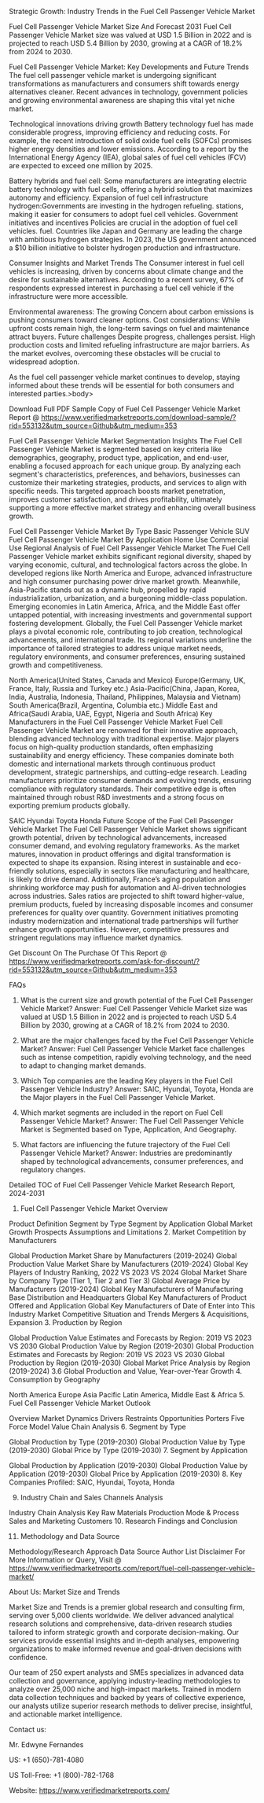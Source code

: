 Strategic Growth: Industry Trends in the Fuel Cell Passenger Vehicle Market


Fuel Cell Passenger Vehicle Market Size And Forecast 2031
Fuel Cell Passenger Vehicle Market size was valued at USD 1.5 Billion in 2022 and is projected to reach USD 5.4 Billion by 2030, growing at a CAGR of 18.2% from 2024 to 2030.

Fuel Cell Passenger Vehicle Market: Key Developments and Future Trends
The fuel cell passenger vehicle market is undergoing significant transformations as manufacturers and consumers shift towards energy alternatives cleaner. Recent advances in technology, government policies and growing environmental awareness are shaping this vital yet niche market.

Technological innovations driving growth
Battery technology fuel has made considerable progress, improving efficiency and reducing costs. For example, the recent introduction of solid oxide fuel cells (SOFCs) promises higher energy densities and lower emissions. According to a report by the International Energy Agency (IEA), global sales of fuel cell vehicles (FCV) are expected to exceed one million by 2025.

Battery hybrids and fuel cell: Some manufacturers are integrating electric battery technology with fuel cells, offering a hybrid solution that maximizes autonomy and efficiency.
Expansion of fuel cell infrastructure hydrogen:Governments are investing in the hydrogen refueling. stations, making it easier for consumers to adopt fuel cell vehicles.
Government initiatives and incentives
Policies are crucial in the adoption of fuel cell vehicles. fuel. Countries like Japan and Germany are leading the charge with ambitious hydrogen strategies. In 2023, the US government announced a $10 billion initiative to bolster hydrogen production and infrastructure.

Consumer Insights and Market Trends
The Consumer interest in fuel cell vehicles is increasing, driven by concerns about climate change and the desire for sustainable alternatives. According to a recent survey, 67% of respondents expressed interest in purchasing a fuel cell vehicle if the infrastructure were more accessible.

Environmental awareness: The growing Concern about carbon emissions is pushing consumers toward cleaner options.
Cost considerations: While upfront costs remain high, the long-term savings on fuel and maintenance attract buyers.
Future challenges
Despite progress, challenges persist. High production costs and limited refueling infrastructure are major barriers. As the market evolves, overcoming these obstacles will be crucial to widespread adoption.

As the fuel cell passenger vehicle market continues to develop, staying informed about these trends will be essential for both consumers and interested parties.>body>

Download Full PDF Sample Copy of Fuel Cell Passenger Vehicle Market Report @ https://www.verifiedmarketreports.com/download-sample/?rid=553132&utm_source=Github&utm_medium=353

Fuel Cell Passenger Vehicle Market Segmentation Insights
The Fuel Cell Passenger Vehicle Market is segmented based on key criteria like demographics, geography, product type, application, and end-user, enabling a focused approach for each unique group. By analyzing each segment's characteristics, preferences, and behaviors, businesses can customize their marketing strategies, products, and services to align with specific needs. This targeted approach boosts market penetration, improves customer satisfaction, and drives profitability, ultimately supporting a more effective market strategy and enhancing overall business growth.

Fuel Cell Passenger Vehicle Market By Type
Basic Passenger Vehicle
SUV
Fuel Cell Passenger Vehicle Market By Application
Home Use
Commercial Use
Regional Analysis of Fuel Cell Passenger Vehicle Market
The Fuel Cell Passenger Vehicle market exhibits significant regional diversity, shaped by varying economic, cultural, and technological factors across the globe. In developed regions like North America and Europe, advanced infrastructure and high consumer purchasing power drive market growth. Meanwhile, Asia-Pacific stands out as a dynamic hub, propelled by rapid industrialization, urbanization, and a burgeoning middle-class population. Emerging economies in Latin America, Africa, and the Middle East offer untapped potential, with increasing investments and governmental support fostering development. Globally, the Fuel Cell Passenger Vehicle market plays a pivotal economic role, contributing to job creation, technological advancements, and international trade. Its regional variations underline the importance of tailored strategies to address unique market needs, regulatory environments, and consumer preferences, ensuring sustained growth and competitiveness.

North America(United States, Canada and Mexico)
Europe(Germany, UK, France, Italy, Russia and Turkey etc.)
Asia-Pacific(China, Japan, Korea, India, Australia, Indonesia, Thailand, Philippines, Malaysia and Vietnam)
South America(Brazil, Argentina, Columbia etc.)
Middle East and Africa(Saudi Arabia, UAE, Egypt, Nigeria and South Africa)
Key Manufacturers in the Fuel Cell Passenger Vehicle Market
Fuel Cell Passenger Vehicle Market are renowned for their innovative approach, blending advanced technology with traditional expertise. Major players focus on high-quality production standards, often emphasizing sustainability and energy efficiency. These companies dominate both domestic and international markets through continuous product development, strategic partnerships, and cutting-edge research. Leading manufacturers prioritize consumer demands and evolving trends, ensuring compliance with regulatory standards. Their competitive edge is often maintained through robust R&D investments and a strong focus on exporting premium products globally.

SAIC
Hyundai
Toyota
Honda
Future Scope of the Fuel Cell Passenger Vehicle Market
The Fuel Cell Passenger Vehicle Market shows significant growth potential, driven by technological advancements, increased consumer demand, and evolving regulatory frameworks. As the market matures, innovation in product offerings and digital transformation is expected to shape its expansion. Rising interest in sustainable and eco-friendly solutions, especially in sectors like manufacturing and healthcare, is likely to drive demand. Additionally, France’s aging population and shrinking workforce may push for automation and AI-driven technologies across industries. Sales ratios are projected to shift toward higher-value, premium products, fueled by increasing disposable incomes and consumer preferences for quality over quantity. Government initiatives promoting industry modernization and international trade partnerships will further enhance growth opportunities. However, competitive pressures and stringent regulations may influence market dynamics.

Get Discount On The Purchase Of This Report @ https://www.verifiedmarketreports.com/ask-for-discount/?rid=553132&utm_source=Github&utm_medium=353

FAQs
1. What is the current size and growth potential of the Fuel Cell Passenger Vehicle Market?
Answer: Fuel Cell Passenger Vehicle Market size was valued at USD 1.5 Billion in 2022 and is projected to reach USD 5.4 Billion by 2030, growing at a CAGR of 18.2% from 2024 to 2030.

2. What are the major challenges faced by the Fuel Cell Passenger Vehicle Market?
Answer: Fuel Cell Passenger Vehicle Market face challenges such as intense competition, rapidly evolving technology, and the need to adapt to changing market demands.

3. Which Top companies are the leading Key players in the Fuel Cell Passenger Vehicle Industry?
Answer: SAIC, Hyundai, Toyota, Honda are the Major players in the Fuel Cell Passenger Vehicle Market.

4. Which market segments are included in the report on Fuel Cell Passenger Vehicle Market?
Answer: The Fuel Cell Passenger Vehicle Market is Segmented based on Type, Application, And Geography.

5. What factors are influencing the future trajectory of the Fuel Cell Passenger Vehicle Market?
Answer: Industries are predominantly shaped by technological advancements, consumer preferences, and regulatory changes.

Detailed TOC of Fuel Cell Passenger Vehicle Market Research Report, 2024-2031
1. Fuel Cell Passenger Vehicle Market Overview

Product Definition
Segment by Type
Segment by Application
Global Market Growth Prospects
Assumptions and Limitations
2. Market Competition by Manufacturers

Global Production Market Share by Manufacturers (2019-2024)
Global Production Value Market Share by Manufacturers (2019-2024)
Global Key Players of Industry Ranking, 2022 VS 2023 VS 2024
Global Market Share by Company Type (Tier 1, Tier 2 and Tier 3)
Global Average Price by Manufacturers (2019-2024)
Global Key Manufacturers of Manufacturing Base Distribution and Headquarters
Global Key Manufacturers of Product Offered and Application
Global Key Manufacturers of Date of Enter into This Industry
Market Competitive Situation and Trends
Mergers & Acquisitions, Expansion
3. Production by Region

Global Production Value Estimates and Forecasts by Region: 2019 VS 2023 VS 2030
Global Production Value by Region (2019-2030)
Global Production Estimates and Forecasts by Region: 2019 VS 2023 VS 2030
Global Production by Region (2019-2030)
Global Market Price Analysis by Region (2019-2024) 3.6 Global Production and Value, Year-over-Year Growth
4. Consumption by Geography

North America
Europe
Asia Pacific
Latin America, Middle East & Africa
5. Fuel Cell Passenger Vehicle Market Outlook

Overview
Market Dynamics
Drivers
Restraints
Opportunities
Porters Five Force Model
Value Chain Analysis 
6. Segment by Type

Global Production by Type (2019-2030)
Global Production Value by Type (2019-2030)
Global Price by Type (2019-2030)
7. Segment by Application

Global Production by Application (2019-2030)
Global Production Value by Application (2019-2030)
Global Price by Application (2019-2030)
8. Key Companies Profiled: SAIC, Hyundai, Toyota, Honda

9. Industry Chain and Sales Channels Analysis

Industry Chain Analysis
Key Raw Materials
Production Mode & Process
Sales and Marketing
Customers
10. Research Findings and Conclusion

11. Methodology and Data Source

Methodology/Research Approach
Data Source
Author List
Disclaimer
For More Information or Query, Visit @ https://www.verifiedmarketreports.com/report/fuel-cell-passenger-vehicle-market/

About Us: Market Size and Trends

Market Size and Trends is a premier global research and consulting firm, serving over 5,000 clients worldwide. We deliver advanced analytical research solutions and comprehensive, data-driven research studies tailored to inform strategic growth and corporate decision-making. Our services provide essential insights and in-depth analyses, empowering organizations to make informed revenue and goal-driven decisions with confidence.

Our team of 250 expert analysts and SMEs specializes in advanced data collection and governance, applying industry-leading methodologies to analyze over 25,000 niche and high-impact markets. Trained in modern data collection techniques and backed by years of collective experience, our analysts utilize superior research methods to deliver precise, insightful, and actionable market intelligence.

Contact us:

Mr. Edwyne Fernandes

US: +1 (650)-781-4080

US Toll-Free: +1 (800)-782-1768

Website: https://www.verifiedmarketreports.com/
